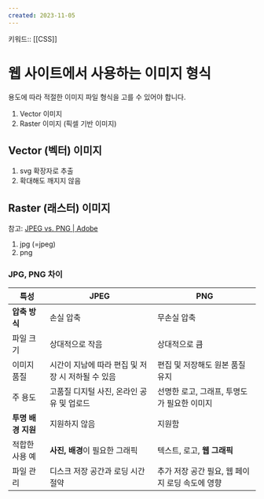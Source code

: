```yaml
---
created: 2023-11-05
---
```

키워드:: [[CSS]]

# 웹 사이트에서 사용하는 이미지 형식

용도에 따라 적절한 이미지 파일 형식을 고를 수 있어야 합니다.

1. Vector 이미지
2. Raster 이미지 (픽셀 기반 이미지)

## Vector (벡터) 이미지

1. svg 확장자로 추출
2. 확대해도 깨지지 않음

## Raster (래스터) 이미지

참고: [JPEG vs. PNG | Adobe ](https://www.adobe.com/kr/creativecloud/file-types/image/comparison/jpeg-vs-png.html)

1. jpg (=jpeg)
2. png

### JPG, PNG 차이

| 특성 | **JPEG** | **PNG** |
|------|------|-----|
| **압축 방식** | 손실 압축 | 무손실 압축 |
| 파일 크기 | 상대적으로 작음 | 상대적으로 큼 |
| 이미지 품질 | 시간이 지남에 따라 편집 및 저장 시 저하될 수 있음 | 편집 및 저장해도 원본 품질 유지 |
| 주 용도 | 고품질 디지털 사진, 온라인 공유 및 업로드 | 선명한 로고, 그래프, 투명도가 필요한 이미지 |
| **투명 배경 지원** | 지원하지 않음 | 지원함 |
| 적합한 사용 예 | **사진, 배경**이 필요한 그래픽 | 텍스트, 로고, **웹 그래픽** |
| 파일 관리 | 디스크 저장 공간과 로딩 시간 절약 | 추가 저장 공간 필요, 웹 페이지 로딩 속도에 영향 |
